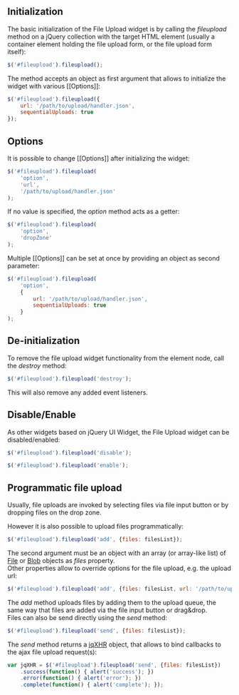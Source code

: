 ## Initialization
The basic initialization of the File Upload widget is by calling the *fileupload* method on a jQuery collection with the target HTML element (usually a container element holding the file upload form, or the file upload form itself):
```js
$('#fileupload').fileupload();
```

The method accepts an object as first argument that allows to initialize the widget with various [[Options]]:
```js
$('#fileupload').fileupload({
    url: '/path/to/upload/handler.json',
    sequentialUploads: true
});
```

## Options
It is possible to change [[Options]] after initializing the widget:
```js
$('#fileupload').fileupload(
    'option',
    'url',
    '/path/to/upload/handler.json'
);
```

If no value is specified, the *option* method acts as a getter:
```js
$('#fileupload').fileupload(
    'option',
    'dropZone'
);
```

Multiple [[Options]] can be set at once by providing an object as second parameter:
```js
$('#fileupload').fileupload(
    'option',
    {
        url: '/path/to/upload/handler.json',
        sequentialUploads: true
    }
);
```

## De-initialization
To remove the file upload widget functionality from the element node, call the *destroy* method:
```js
$('#fileupload').fileupload('destroy');
```
This will also remove any added event listeners.

## Disable/Enable
As other widgets based on jQuery UI Widget, the File Upload widget can be disabled/enabled:
```js
$('#fileupload').fileupload('disable');
```
```js
$('#fileupload').fileupload('enable');
```

## Programmatic file upload
Usually, file uploads are invoked by selecting files via file input button or by dropping files on the drop zone.

However it is also possible to upload files programmatically:
```js
$('#fileupload').fileupload('add', {files: filesList});
```

The second argument must be an object with an array (or array-like list) of [File](https://developer.mozilla.org/en/DOM/File) or [Blob](https://developer.mozilla.org/en/DOM/Blob) objects as *files* property.  
Other properties allow to override options for the file upload, e.g. the upload url:
```js
$('#fileupload').fileupload('add', {files: filesList, url: '/path/to/upload/handler.json'});
```

The *add* method uploads files by adding them to the upload queue, the same way that files are added via the file input button or drag&drop.  
Files can also be send directly using the *send* method:
```js
$('#fileupload').fileupload('send', {files: filesList});
```
The *send* method returns a [jqXHR](http://api.jquery.com/jQuery.ajax/#jqXHR) object, that allows to bind callbacks to the ajax file upload request(s):
```js
var jqXHR = $('#fileupload').fileupload('send', {files: filesList})
    .success(function() { alert('success'); })
    .error(function() { alert('error'); })
    .complete(function() { alert('complete'); });
```
